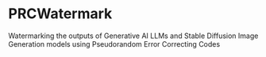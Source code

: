 # PRCWatermark
Watermarking the outputs of Generative AI LLMs and Stable Diffusion Image Generation models using Pseudorandom Error Correcting Codes

